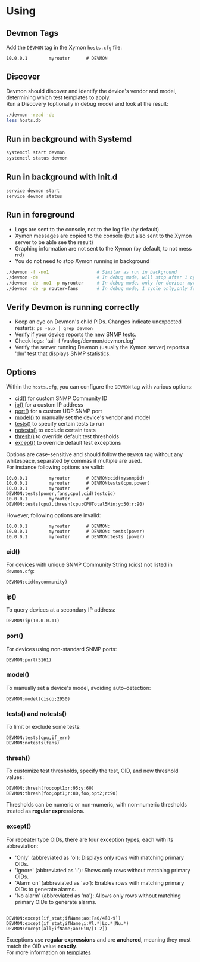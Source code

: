 # Using
## Devmon Tags 

Add the `DEVMON` tag in the Xymon `hosts.cfg` file:
```
10.0.0.1        myrouter      # DEVMON
```

## Discover 
Devmon should discover and identify the device's vendor and model, determining which test templates to apply.  
Run a Discovery (optionally in debug mode) and look at the result:
```bash
./devmon -read -de 
less hosts.db
```

## Run in background with Systemd
```bash
systemctl start devmon
systemctl status devmon
```

## Run in background with Init.d
```bash
service devmon start
service devmon status
```

## Run in foreground
- Logs are sent to the console, not to the log file (by default)
- Xymon messages are copied to the console (but also sent to the Xymon server to be able see the result)
- Graphing information are not sent to the Xymon (by default, to not mess rrd)
- You do not need to stop Xymon running in background 
```bash
./devmon -f -no1                  # Similar as run in background
./devmon -de                      # In debug mode, will stop after 1 cycle (automatically in foreground)
./devmon -de -no1 -p myrouter     # In debug mode, only for device: myrouter
./devmon -de -p router=fans       # In debug mode, 1 cycle only,only for device: myrouter and only for test:fan
```

## Verify Devmon is running correctly
- Keep an eye on Devmon's child PIDs. Changes indicate unexpected restarts: `ps -aux | grep devmon`
- Verify if your device reports the new SNMP tests.
- Check logs: `tail -f /var/log/devmon/devmon.log' 
- Verify the server running Devmon (usually the Xymon server) reports a 'dm' test that displays SNMP statistics.

## Options
Within the `hosts.cfg`, you can configure the `DEVMON` tag with various options:

- [cid()](#cid) for custom SNMP Community ID
- [ip()](#ip) for a custom IP address
- [port()](#port) for a custom UDP SNMP port
- [model()](#model) to manually set the device's vendor and model
- [tests()](#tests) to specify certain tests to run
- [notests()](#notests) to exclude certain tests
- [thresh()](#thresh) to override default test thresholds
- [except()](#except) to override default test exceptions

Options are case-sensitive and should follow the `DEVMON` tag without any whitespace, separated by commas if multiple are used.  
For instance following options are valid:
```
10.0.0.1        myrouter      # DEVMON:cid(mysnmpid)
10.0.0.1        myrouter      # DEVMONtests(cpu,power)
10.0.0.1        myrouter      # DEVMON:tests(power,fans,cpu),cid(testcid)
10.0.0.1        myrouter      # DEVMON:tests(cpu),thresh(cpu;CPUTotal5Min;y:50;r:90)
```
However, following options are invalid:
```
10.0.0.1        myrouter      # DEVMON:
10.0.0.1        myrouter      # DEVMON: tests(power)
10.0.0.1        myrouter      # DEVMON:tests (power)
```
### cid()

For devices with unique SNMP Community String (cids) not listed in `devmon.cfg`:

```
DEVMON:cid(mycommunity)
```

### ip()

To query devices at a secondary IP address:

```
DEVMON:ip(10.0.0.11)
```

### port()

For devices using non-standard SNMP ports:

```
DEVMON:port(5161)
```

### model()

To manually set a device's model, avoiding auto-detection:

```
DEVMON:model(cisco;2950)
```

### tests() and notests()

To limit or exclude some tests:

```
DEVMON:tests(cpu,if_err)
DEVMON:notests(fans)
```

### thresh()

To customize test thresholds, specify the test, OID, and new threshold values:

```
DEVMON:thresh(foo;opt1;r:95;y:60)
DEVMON:thresh(foo;opt1;r:80,foo;opt2;r:90)
```

Thresholds can be numeric or non-numeric, with non-numeric thresholds treated as **regular expressions**.

### except()

For repeater type OIDs, there are four exception types, each with its abbreviation:

- 'Only' (abbreviated as 'o'): Displays only rows with matching primary OIDs.
- 'Ignore' (abbreviated as 'i'): Shows only rows without matching primary OIDs.
- 'Alarm on' (abbreviated as 'ao'): Enables rows with matching primary OIDs to generate alarms.
- 'No alarm' (abbreviated as 'na'): Allows only rows without matching primary OIDs to generate alarms.

```

DEVMON:except(if_stat;ifName;ao:Fa0/4[8-9])
DEVMON:except(if_stat;ifName;i:Vl.*|Lo.*|Nu.*)
DEVMON:except(all;ifName;ao:Gi0/[1-2])

```

Exceptions use **regular expressions** and are **anchored**, meaning they must match the OID value **exactly**.  
For more information on [templates](TEMPLATES.md)
